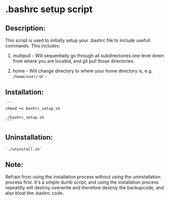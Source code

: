 # .bashrc setup script

## Description:

This script is used to initially setup your .bashrc file to include usefull commands. 
This includes: 
1. multipull - Will sequentially go through all subdirectories one level down from where you are located, and git pull those directories.

2. home - Will change directory to where your home directory is, e.g. `/home/user/` or `~`


## Installation:
	```
	chmod +x bashrc_setup.sh

	./bashrc_setup.sh
	```

## Uninstallation:
	`./uninstall.sh`

## Note:

Refrain from using the installation process without using the uninstallation process first. It's a simple dumb script, and using the installation process repeatitly will destroy overwrite and therefore destroy the backupcode, and also bloat the .bashrc code.